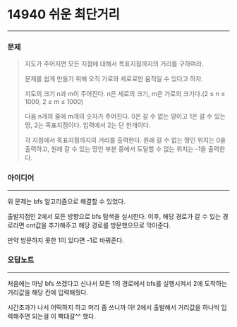 # 14940 쉬운 최단거리
------------
### 문제

>지도가 주어지면 모든 지점에 대해서 목표지점까지의 거리를 구하여라.
>
>문제를 쉽게 만들기 위해 오직 가로와 세로로만 움직일 수 있다고 하자.
>
>지도의 크기 n과 m이 주어진다. n은 세로의 크기, m은 가로의 크기다.(2 ≤ n ≤ 1000, 2 ≤ m ≤ 1000)
>
>다음 n개의 줄에 m개의 숫자가 주어진다. 0은 갈 수 없는 땅이고 1은 갈 수 있는 땅, 2는 목표지점이다. 입력에서 2는 단 한개이다.
>
>각 지점에서 목표지점까지의 거리를 출력한다. 원래 갈 수 없는 땅인 위치는 0을 출력하고, 원래 갈 수 있는 땅인 부분 중에서 도달할 수 없는 위치는 -1을 출력한다.

### 아이디어
----------
위 문제는 bfs 알고리즘으로 해결할 수 있었다.

출발지점인 2에서 모든 방향으로 bfs 탐색을 실시한다.
이후, 해당 경로가 갈 수 있는 경로라면 cnt값을 추가해주고 해당 경로를 방문했으므로 막아준다.

만약 방문하지 못한 1이 있다면 -1로 바꿔준다.

### 오답노트
----------
처음에는 마냥 bfs 쓰겠다고 신나서 모든 1의 경로에서 bfs를 실행시켜서
2에 도착하는 거리값을 해당 칸에 입력해줬다.

시간초과가 나서 어떡하지 하고 머리 좀 쓰니까
아! 2에서 출발해서 거리값을 하나씩 입력해주면 되는걸 이 빡대갈^^ 했다.